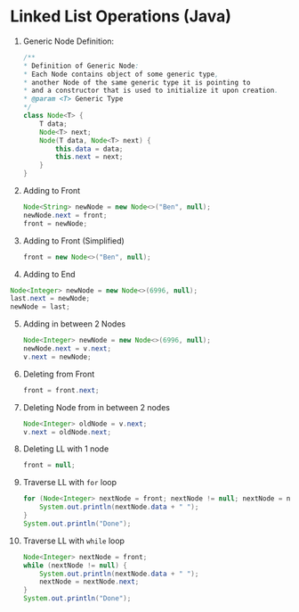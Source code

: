# Linked List Operations (Java)

1. Generic Node Definition:
	```java
	/**
	* Definition of Generic Node:
	* Each Node contains object of some generic type,
	* another Node of the same generic type it is pointing to
	* and a constructor that is used to initialize it upon creation.
	* @param <T> Generic Type
	*/
	class Node<T> {
		T data;
		Node<T> next;
		Node(T data, Node<T> next) {
			this.data = data;
			this.next = next;
		}
	}
	```

2. Adding to Front
	```java
	Node<String> newNode = new Node<>("Ben", null);
	newNode.next = front;
	front = newNode;
	```

3. Adding to Front (Simplified)
	```java
	front = new Node<>("Ben", null);
	```
4. Adding to End
```java
Node<Integer> newNode = new Node<>(6996, null);
last.next = newNode;
newNode = last;
```
5. Adding in between 2 Nodes
	```java
	Node<Integer> newNode = new Node<>(6996, null);
	newNode.next = v.next;
	v.next = newNode;
	```

6. Deleting from Front
	```java
	front = front.next;
	```

7. Deleting Node from in between 2 nodes
	```java
	Node<Integer> oldNode = v.next;
	v.next = oldNode.next;
	```

8. Deleting LL with 1 node
	```java
	front = null;
	```

9. Traverse LL with `for` loop
	```java
	for (Node<Integer> nextNode = front; nextNode != null; nextNode = nextNode.next) {
		System.out.println(nextNode.data + " ");
	}
	System.out.println("Done");
	```

10. Traverse LL with `while` loop
	```java
	Node<Integer> nextNode = front;
	while (nextNode != null) {
		System.out.println(nextNode.data + " ");
		nextNode = nextNode.next;
	}
	System.out.println("Done");
	```
